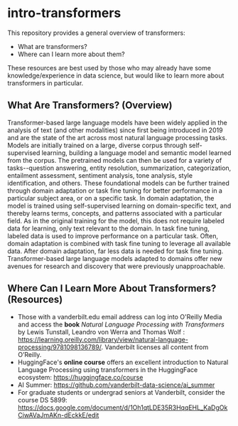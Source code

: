 # intro-transformers

This repository provides a general overview of transformers: 
* What are transformers?
* Where can I learn more about them?

These resources are best used by those who may already have some knowledge/experience in data science, but would like to learn more about transformers in particular. 

## What Are Transformers? (Overview)
Transformer-based large language models have been widely applied in the analysis of text (and other modalities) since first being introduced in 2019 and are the state of the art across most natural language processing tasks. Models are initially trained on a large, diverse corpus through self-supervised learning, building a language model and semantic model learned from the corpus. The pretrained models can then be used for a variety of tasks--question answering, entity resolution, summarization, categorization, entailment assessment, sentiment analysis, tone analysis, style identification, and others. These foundational models can be further trained through domain adaptation or task fine tuning for better performance in a particular subject area, or on a specific task. In domain adaptation, the model is trained using self-supervised learning on domain-specific text, and thereby learns terms, concepts, and patterns associated with a particular field. As in the original training for the model, this does not require labeled data for learning, only text relevant to the domain. In task fine tuning, labeled data is used to improve performance on a particular task. Often, domain adaptation is combined with task fine tuning to leverage all available data. After domain adaptation, far less data is needed for task fine tuning. Transformer-based large language models adapted to domains offer new avenues for research and discovery that were previously unapproachable.

## Where Can I Learn More About Transformers? (Resources)
* Those with a vanderbilt.edu email address can log into O'Reilly Media and access the **book** *Natural Language Processing with Transformers* by Lewis Tunstall, Leandro von Werra and Thomas Wolf : https://learning.oreilly.com/library/view/natural-language-processing/9781098136789/. Vanderbilt licenses all content from O’Reilly.
* HuggingFace's **online course** offers an excellent introduction to Natural Language Processing using transformers in the HuggingFace ecosystem: https://huggingface.co/course
* AI Summer: https://github.com/vanderbilt-data-science/ai_summer
* For graduate students or undergrad seniors at Vanderbilt, consider the course DS 5899: https://docs.google.com/document/d/1Oh1qtLDE35R3HqqEHL_KaDgOkCiwAVaJmAKn-dEckkE/edit
